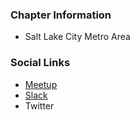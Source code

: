 ### Chapter Information
* Salt Lake City Metro Area

### Social Links
* [Meetup](https://www.meetup.com/owasp-slc/)
* [Slack](https://join.slack.com/t/wasatchappsec/shared_invite/zt-h8yyr334-Jz0aQD6CiXMzc5P3e_3JxA)
* Twitter
<!-- * [Social Link](#) -->
